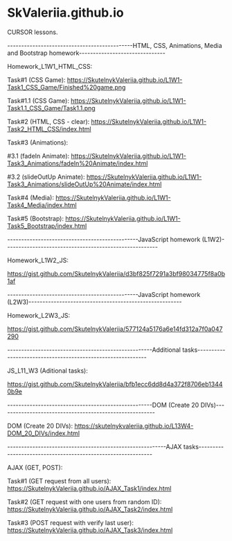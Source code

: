 # SkValeriia.github.io
CURSOR lessons.

---------------------------------------------HTML, CSS, Animations, Media and Bootstrap homework-------------------------------

Homework_L1W1_HTML_CSS:

Task#1 (CSS Game): https://SkutelnykValeriia.github.io/L1W1-Task1_CSS_Game/Finished%20game.png

Task#1.1 (CSS Game): https://SkutelnykValeriia.github.io/L1W1-Task1.1_CSS_Game/Task1.1.png

Task#2 (HTML, CSS - clear): https://SkutelnykValeriia.github.io/L1W1-Task2_HTML_CSS/index.html

Task#3 (Animations):

#3.1 (fadeIn Animate): https://SkutelnykValeriia.github.io/L1W1-Task3_Animations/fadeIn%20Animate/index.html

#3.2 (slideOutUp Animate): https://SkutelnykValeriia.github.io/L1W1-Task3_Animations/slideOutUp%20Animate/index.html

Task#4 (Media): https://SkutelnykValeriia.github.io/L1W1-Task4_Media/index.html

Task#5 (Bootstrap): https://SkutelnykValeriia.github.io/L1W1-Task5_Bootstrap/index.html


-----------------------------------------------JavaScript homework (L1W2)-------------------------------------------------------

Homework_L1W2_JS:

https://gist.github.com/SkutelnykValeriia/d3bf825f7291a3bf98034775f8a0b1af


-----------------------------------------------JavaScript homework (L2W3)-------------------------------------------------------

Homework_L2W3_JS:

https://gist.github.com/SkutelnykValeriia/577124a5176a6e14fd312a7f0a047290


----------------------------------------------------Additional tasks------------------------------------------------------------


JS_L11_W3 (Aditional tasks):

https://gist.github.com/SkutelnykValeriia/bfb1ecc6dd8d4a372f8706eb13440b9e


----------------------------------------------------DOM (Create 20 DIVs)--------------------------------------------------------


DOM (Create 20 DIVs): https://skutelnykvaleriia.github.io/L13W4-DOM_20_DIVs/index.html

---------------------------------------------------------AJAX tasks-------------------------------------------------------------

AJAX (GET, POST):

Task#1 (GET request from all users): 
https://SkutelnykValeriia.github.io/AJAX_Task1/index.html

Task#2 (GET request with one users from random ID): 
https://SkutelnykValeriia.github.io/AJAX_Task2/index.html

Task#3 (POST request with verify last user): 
https://SkutelnykValeriia.github.io/AJAX_Task3/index.html

